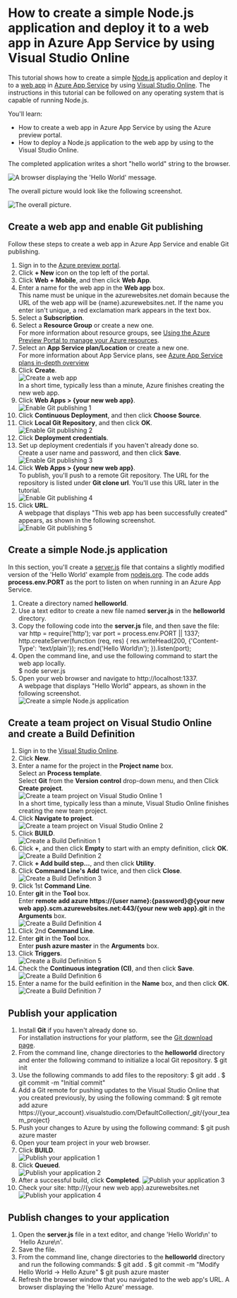 # How to create a simple Node.js application and deploy it to a web app in Azure App Service by using Visual Studio Online

This tutorial shows how to create a simple [Node.js](http://nodejs.org) application and deploy it to a [web app](https://azure.microsoft.com/ja-jp/documentation/articles/app-service-web-overview/) in [Azure App Service](https://azure.microsoft.com/ja-jp/documentation/articles/app-service-value-prop-what-is/) by using [Visual Studio Online](https://www.visualstudio.com/). The instructions in this tutorial can be followed on any operating system that is capable of running Node.js.

You'll learn:

* How to create a web app in Azure App Service by using the Azure preview portal.
* How to deploy a Node.js application to the web app by using to the Visual Studio Online.

The completed application writes a short "hello world" string to the browser.

![A browser displaying the 'Hello World' message.](https://lh4.googleusercontent.com/-DGNFXXFbkaA/ViTJC8lNWSI/AAAAAAAABuA/xxEDVobJMLw/w2048-h350-no/image151018-21.png)

The overall picture would look like the following screenshot.

![The overall picture.](https://lh5.googleusercontent.com/-g81UGpL3vrk/ViTJC1g4PyI/AAAAAAAABt8/fG3m-9Odfzg/w1400-h646-no/image151018-01.png)

## Create a web app and enable Git publishing

Follow these steps to create a web app in Azure App Service and enable Git publishing.

1. Sign in to the [Azure preview portal](https://portal.azure.com).
2. Click **+ New** icon on the top left of the portal.
3. Click **Web + Mobile**, and then click **Web App**.
4. Enter a name for the web app in the **Web app** box.  
This name must be unique in the azurewebsites.net domain because the URL of the web app will be {name}.azurewebsites.net. If the name you enter isn't unique, a red exclamation mark appears in the text box.
5. Select a **Subscription**.
6. Select a **Resource Group** or create a new one.  
For more information about resource groups, see [Using the Azure Preview Portal to manage your Azure resources](https://azure.microsoft.com/en-us/documentation/articles/resource-group-portal/).
7. Select an **App Service plan/Location** or create a new one.  
For more information about App Service plans, see [Azure App Service plans in-depth overview](https://azure.microsoft.com/en-us/documentation/articles/azure-web-sites-web-hosting-plans-in-depth-overview/)
8. Click **Create**.  
![Create a web app](https://lh6.googleusercontent.com/-Xpiene9r-WA/ViTJCywRCTI/AAAAAAAABuA/MQT2ClJihzk/w2030-h1422-no/image151018-02.png)  
In a short time, typically less than a minute, Azure finishes creating the new web app.
9. Click **Web Apps > {your new web app}**.  
![Enable Git publishing 1](https://lh3.googleusercontent.com/-jZy_TwAKBeU/ViTJC2VXiqI/AAAAAAAABt8/XZChBYssHA8/w2048-h1138-no/image151018-03.png)
10. Click **Continuous Deployment**, and then click **Choose Source**.
11. Click **Local Git Repository**, and then click **OK**.  
![Enable Git publishing 2](https://lh6.googleusercontent.com/-YQKxYgpGktc/ViTJC3q4M4I/AAAAAAAABt8/5uvQspD4wxU/w2048-h1276-no/image151018-04.png)
12. Click **Deployment credentials**.
13. Set up deployment credentials if you haven't already done so.  
Create a user name and password, and then click **Save**.  
![Enable Git publishing 3](https://lh4.googleusercontent.com/-aIUJi0gfGgc/ViTJC6pUD0I/AAAAAAAABt8/o18KA3cTiJo/w2048-h1322-no/image151018-05.png)
14. Click **Web Apps > {your new web app}**.  
To publish, you'll push to a remote Git repository. The URL for the repository is listed under **Git clone url**. You'll use this URL later in the tutorial.  
![Enable Git publishing 4](https://lh3.googleusercontent.com/-B1pZOVUChXg/ViTJCwMoBiI/AAAAAAAABt8/TEolMFSFgZU/w1382-h1422-no/image151018-06.png)
15. Click **URL**.  
A webpage that displays "This web app has been successfully created" appears, as shown in the following screenshot.  
![Enable Git publishing 5](https://lh4.googleusercontent.com/-1qbpll_dUuk/ViTJCxLpIaI/AAAAAAAABt8/iZRuhbCWISw/w1794-h1422-no/image151018-07.png)

## Create a simple Node.js application

In this section, you'll create a [server.js](https://nodejs.org/en/about/) file that contains a slightly modified version of the 'Hello World' example from [nodejs.org](https://nodejs.org/en/). The code adds **process.env.PORT** as the port to listen on when running in an Azure App Service.

1. Create a directory named **helloworld**.
2. Use a text editor to create a new file named **server.js** in the **helloworld** directory.
3. Copy the following code into the **server.js** file, and then save the file:  
    var http = require('http');
    var port = process.env.PORT || 1337;
    http.createServer(function (req, res) {
      res.writeHead(200, {'Content-Type': 'text/plain'});
      res.end('Hello World\n');
    }).listen(port);
4. Open the command line, and use the following command to start the web app locally.  
    $ node server.js
5. Open your web browser and navigate to http://localhost:1337.  
A webpage that displays "Hello World" appears, as shown in the following screenshot.  
![Create a simple Node.js application](https://lh3.googleusercontent.com/-BUKMgxa2Fbk/ViTJC9w0EQI/AAAAAAAABuA/E7ZL5YbdSpg/w2048-h308-no/image151018-08.png)

## Create a team project on Visual Studio Online and create a Build Definition

1. Sign in to the [Visual Studio Online](https://www.visualstudio.com/).
2. Click **New**.
3. Enter a name for the project in the **Project name** box.  
Select an **Process template**.  
Select **Git** from the **Version control** drop-down menu, and then Click **Create project**.  
![Create a team project on Visual Studio Online 1](https://lh4.googleusercontent.com/-7w5nPtL8G60/ViTJC4aKpnI/AAAAAAAABuA/Qo5sWVQPTf8/w2048-h1344-no/image151018-09.png)  
In a short time, typically less than a minute, Visual Studio Online finishes creating the new team project.
4. Click **Navigate to project**.  
![Create a team project on Visual Studio Online 2](https://lh4.googleusercontent.com/-7cCyTP9bkew/ViTJC9hGXCI/AAAAAAAABuA/1ryWFKviATc/w1400-h1240-no/image151018-10.png)
5. Click **BUILD**.  
![Create a Build Definition 1](https://lh4.googleusercontent.com/-fLAjAC3vH7g/ViTJC5_mdQI/AAAAAAAABuA/gRmZle-J-Zw/w1800-h1288-no/image151018-11.png)
6. Click **+**, and then click **Empty** to start with an empty definition, click **OK**.  
![Create a Build Definition 2](https://lh3.googleusercontent.com/-6Mk0Sndae-A/ViTJC6hXcoI/AAAAAAAABuA/2EaieFtnrsM/w1856-h1422-no/image151018-12.png)
7. Click **+ Add build step…**, and then click **Utility**.
8. Click **Command Line's** **Add** twice, and then click **Close**.  
![Create a Build Definition 3](https://lh5.googleusercontent.com/-lVmcgGTSoOA/ViTJC6NHf8I/AAAAAAAABuA/hwA8DwiHBao/w2048-h1352-no/image151018-13.png)
9. Click 1st **Command Line**.
10. Enter **git** in the **Tool** box.  
Enter **remote add azure https://{user name}:{password}@{your new web app}.scm.azurewebsites.net:443/{your new web app}.git** in the **Arguments** box.  
![Create a Build Definition 4](https://lh3.googleusercontent.com/-RnMiTePopIY/ViTJC6SindI/AAAAAAAABuA/OD7yoXXeAdQ/w2048-h900-no/image151018-14.png)
11. Click 2nd **Command Line**.
12. Enter **git** in the **Tool** box.  
Enter **push azure master** in the **Arguments** box.
13. Click **Triggers**.  
![Create a Build Definition 5](https://lh3.googleusercontent.com/-am3txWmBKgY/ViTJCy0pbII/AAAAAAAABuA/5X2KFgy3Jas/w2048-h902-no/image151018-15.png)
14. Check the **Continuous integration (CI)**, and then click **Save**.  
![Create a Build Definition 6](https://lh5.googleusercontent.com/-sdKZknViZYw/ViTJCwC7U7I/AAAAAAAABuA/BIntiP7VDS8/w2048-h924-no/image151018-16.png)
15. Enter a name for the build eefinition in the **Name** box, and then click **OK**.  
![Create a Build Definition 7](https://lh5.googleusercontent.com/-AtuY3U8g7IM/ViTJCzm28sI/AAAAAAAABuA/JLU4Uj9Q12I/w2048-h980-no/image151018-17.png)

## Publish your application

1. Install **Git** if you haven't already done so.  
For installation instructions for your platform, see the [Git download page](http://git-scm.com/download).
2. From the command line, change directories to the **helloworld** directory and enter the following command to initialize a local Git repository.
    $ git init
3. Use the following commands to add files to the repository:
    $ git add .
    $ git commit -m "Initial commit"
4. Add a Git remote for pushing updates to the Visual Studio Online that you created previously, by using the following command:
    $ git remote add azure https://{your_account}.visualstudio.com/DefaultCollection/_git/{your_team_project}
5. Push your changes to Azure by using the following command:
    $ git push azure master
6. Open your team project in your web browser.
7. Click **BUILD**.  
![Publish your application 1](https://lh3.googleusercontent.com/-wC0DL-cmz64/ViTJCxWB_jI/AAAAAAAABuA/qlDBAqJv5RY/w2048-h944-no/image151018-18.png)
8. Click **Queued**.  
![Publish your application 2](https://lh6.googleusercontent.com/-DEPlbTU4EBU/ViTJC-2FpdI/AAAAAAAABuA/OGxF7Wp5cXg/w2048-h688-no/image151018-19.png)
9. After a successful build, click **Completed**.
![Publish your application 3](https://lh3.googleusercontent.com/-tK-nzdGowZE/ViTJC_2IYsI/AAAAAAAABuA/t7oOqBk5HV8/w2048-h696-no/image151018-20.png)
10. Check your site: http://{your new web app}.azurewebsites.net
![Publish your application 4](https://lh4.googleusercontent.com/-DGNFXXFbkaA/ViTJC8lNWSI/AAAAAAAABuA/xxEDVobJMLw/w2048-h350-no/image151018-21.png)

## Publish changes to your application

1. Open the **server.js** file in a text editor, and change 'Hello World\n' to 'Hello Azure\n'.
2. Save the file.
3. From the command line, change directories to the **helloworld** directory and run the following commands:
    $ git add .
    $ git commit -m "Modify Hello World -> Hello Azure"
    $ git push azure master
4. Refresh the browser window that you navigated to the web app's URL. A browser displaying the 'Hello Azure' message.
